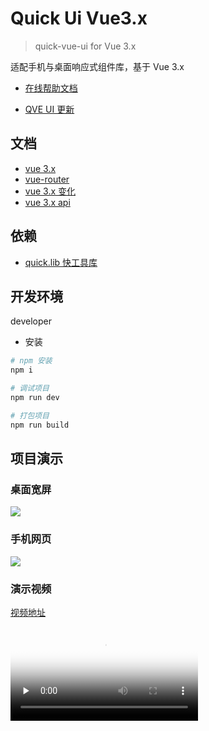 # Quick Ui Vue3.x

> quick-vue-ui for Vue 3.x

适配手机与桌面响应式组件库，基于 Vue 3.x

- [在线帮助文档](https://qve.gitee.io/docs/)

- [QVE UI 更新](https://www.npmjs.com/package/qveui)

## 文档

- [vue 3.x](https://github.com/vuejs/vue-next/)
- [vue-router](https://github.com/vuejs/vue-router-next)
- [vue 3.x 变化](https://www.cnblogs.com/chengxuyuanaa/p/13068777.html)
- [vue 3.x api](https://composition-api.vuejs.org/zh/api.html#ref)

## 依赖

- [quick.lib 快工具库](https://www.npmjs.com/package/quick.lib)

## 开发环境

developer

- 安装

```bash
# npm 安装
npm i

# 调试项目
npm run dev

# 打包项目
npm run build

```

## 项目演示

### 桌面宽屏

<img src="https://qve.gitee.io/docs/files/web.png?w=1024" />

### 手机网页

<img src="https://qve.gitee.io/docs/files/web-min.png"/>

### 演示视频

[视频地址](https://qve.gitee.io/docs/files/web.webm)

<video id="video" controls="" preload="none" poster="https://qve.gitee.io/docs/files/web.png">
<source id="mp4" src="https://qve.gitee.io/docs/files/web.webm" type="video/webm">
</video>
